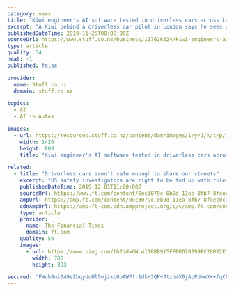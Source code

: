 ```yaml
---
category: news
title: "Kiwi engineer's AI software tested in driverless cars across London"
excerpt: "A Kiwi behind a driverless car pilot in London says he sees a future where it will be illegal for humans to drive cars. Roboticist Alex Kendall co-founded Wayve, a business that creates artificial intelligence software for driverless cars, while working ..."
publishedDateTime: 2019-11-25T00:00:00Z
sourceUrl: https://www.stuff.co.nz/business/117626324/kiwi-engineers-ai-software-tested-in-driverless-cars-across-london
type: article
quality: 54
heat: -1
published: false

provider:
  name: Stuff.co.nz
  domain: stuff.co.nz

topics:
  - AI
  - AI in Autos

images:
  - url: https://resources.stuff.co.nz/content/dam/images/1/y/1/k/t/p/image.related.StuffLandscapeSixteenByNine.1420x800.1y151w.png/1574635065341.jpg
    width: 1420
    height: 800
    title: "Kiwi engineer's AI software tested in driverless cars across London"

related:
  - title: "Driverless cars aren’t safe enough to share our streets"
    excerpt: "US safety investigators are right to be fed up with rules allowing companies to unleash driverless cars on streets ... Even machine learning may struggle. Artificial intelligence ideally requires millions of photographs simply to learn to differentiate between pictures of cats and dogs. How much more complex are traffic negotiations?"
    publishedDateTime: 2019-12-01T11:00:00Z
    sourceUrl: https://www.ft.com/content/0ec3079c-0b9d-11ea-8fb7-8fcec0c3b0f9
    ampUrl: https://amp.ft.com/content/0ec3079c-0b9d-11ea-8fb7-8fcec0c3b0f9
    cdnAmpUrl: https://amp-ft-com.cdn.ampproject.org/c/s/amp.ft.com/content/0ec3079c-0b9d-11ea-8fb7-8fcec0c3b0f9
    type: article
    provider:
      name: The Financial Times
      domain: ft.com
    quality: 59
    images:
      - url: https://www.bing.com/th?id=ON.4110BB915FBBDD28899FC26BB2E11E35
        width: 700
        height: 393

secured: "FWuh0ni049eIbqyUoUl5ojikbGuAWFfr1dkH3QP+JtzdmX6jApPUmeX++fqCPg10OFf4AAPrrpxYGIq84KvRoEN8mXv40DROue6sWK8QSTz88/ZdWnE2MJ2PCKahuidT+W+7adRjjq18YYmFo7NhHNYM2zOU6WFnxncbq/1IncewdBT19MPJ+K58mDSWIZKy+LetGTKTguZsqtCjTZ5eYZx+wOC8Txyent6paqJ5Ah9UXQufnhjtxgcK6Y2JC1qmc+SMEG2HStViZvMKGFQtcQ==;WN8lk96S1bdFU0Q2RBuV7A=="
---
```


